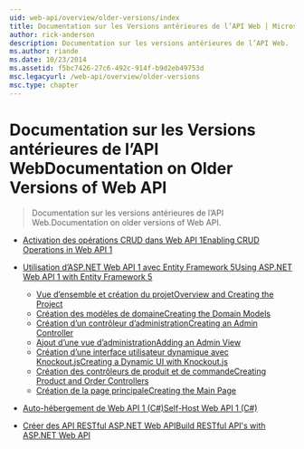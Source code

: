 ```yaml
---
uid: web-api/overview/older-versions/index
title: Documentation sur les Versions antérieures de l’API Web | Microsoft Docs
author: rick-anderson
description: Documentation sur les versions antérieures de l’API Web.
ms.author: riande
ms.date: 10/23/2014
ms.assetid: f5bc7426-27c6-492c-914f-b9d2eb49753d
msc.legacyurl: /web-api/overview/older-versions
msc.type: chapter
---
```

<a name="documentation-on-older-versions-of-web-api"></a><span data-ttu-id="f0548-103">Documentation sur les Versions antérieures de l’API Web</span><span class="sxs-lookup"><span data-stu-id="f0548-103">Documentation on Older Versions of Web API</span></span>
====================
> <span data-ttu-id="f0548-104">Documentation sur les versions antérieures de l’API Web.</span><span class="sxs-lookup"><span data-stu-id="f0548-104">Documentation on older versions of Web API.</span></span>


- [<span data-ttu-id="f0548-105">Activation des opérations CRUD dans Web API 1</span><span class="sxs-lookup"><span data-stu-id="f0548-105">Enabling CRUD Operations in Web API 1</span></span>](creating-a-web-api-that-supports-crud-operations.md)
- [<span data-ttu-id="f0548-106">Utilisation d’ASP.NET Web API 1 avec Entity Framework 5</span><span class="sxs-lookup"><span data-stu-id="f0548-106">Using ASP.NET Web API 1 with Entity Framework 5</span></span>](using-web-api-1-with-entity-framework-5/index.md)

    - [<span data-ttu-id="f0548-107">Vue d’ensemble et création du projet</span><span class="sxs-lookup"><span data-stu-id="f0548-107">Overview and Creating the Project</span></span>](using-web-api-1-with-entity-framework-5/using-web-api-with-entity-framework-part-1.md)
    - [<span data-ttu-id="f0548-108">Création des modèles de domaine</span><span class="sxs-lookup"><span data-stu-id="f0548-108">Creating the Domain Models</span></span>](using-web-api-1-with-entity-framework-5/using-web-api-with-entity-framework-part-2.md)
    - [<span data-ttu-id="f0548-109">Création d’un contrôleur d’administration</span><span class="sxs-lookup"><span data-stu-id="f0548-109">Creating an Admin Controller</span></span>](using-web-api-1-with-entity-framework-5/using-web-api-with-entity-framework-part-3.md)
    - [<span data-ttu-id="f0548-110">Ajout d’une vue d’administration</span><span class="sxs-lookup"><span data-stu-id="f0548-110">Adding an Admin View</span></span>](using-web-api-1-with-entity-framework-5/using-web-api-with-entity-framework-part-4.md)
    - [<span data-ttu-id="f0548-111">Création d’une interface utilisateur dynamique avec Knockout.js</span><span class="sxs-lookup"><span data-stu-id="f0548-111">Creating a Dynamic UI with Knockout.js</span></span>](using-web-api-1-with-entity-framework-5/using-web-api-with-entity-framework-part-5.md)
    - [<span data-ttu-id="f0548-112">Création des contrôleurs de produit et de commande</span><span class="sxs-lookup"><span data-stu-id="f0548-112">Creating Product and Order Controllers</span></span>](using-web-api-1-with-entity-framework-5/using-web-api-with-entity-framework-part-6.md)
    - [<span data-ttu-id="f0548-113">Création de la page principale</span><span class="sxs-lookup"><span data-stu-id="f0548-113">Creating the Main Page</span></span>](using-web-api-1-with-entity-framework-5/using-web-api-with-entity-framework-part-7.md)
- [<span data-ttu-id="f0548-114">Auto-hébergement de Web API 1 (C#)</span><span class="sxs-lookup"><span data-stu-id="f0548-114">Self-Host Web API 1 (C#)</span></span>](self-host-a-web-api.md)
- [<span data-ttu-id="f0548-115">Créer des API RESTful ASP.NET Web API</span><span class="sxs-lookup"><span data-stu-id="f0548-115">Build RESTful API's with ASP.NET Web API</span></span>](build-restful-apis-with-aspnet-web-api.md)
